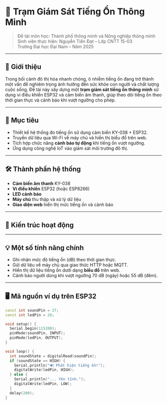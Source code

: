 # 📡 Trạm Giám Sát Tiếng Ồn Thông Minh

> Đề tài môn học: Thành phố thông minh và Nông nghiệp thông minh  
> Sinh viên thực hiện: Nguyễn Tiến Đạt – Lớp CNTT 15-03  
> Trường Đại học Đại Nam – Năm 2025

---

## 🧠 Giới thiệu

Trong bối cảnh đô thị hóa nhanh chóng, ô nhiễm tiếng ồn đang trở thành một vấn đề nghiêm trọng ảnh hưởng đến sức khỏe con người và chất lượng cuộc sống. Đề tài này xây dựng một **trạm giám sát tiếng ồn thông minh** sử dụng vi điều khiển ESP32 và cảm biến âm thanh, giúp theo dõi tiếng ồn theo thời gian thực và cảnh báo khi vượt ngưỡng cho phép.

---

## 🎯 Mục tiêu

- Thiết kế hệ thống đo tiếng ồn sử dụng cảm biến KY-038 + ESP32.
- Truyền dữ liệu qua Wi-Fi về máy chủ và hiển thị biểu đồ trên web.
- Tích hợp chức năng **cảnh báo tự động** khi tiếng ồn vượt ngưỡng.
- Ứng dụng công nghệ IoT vào giám sát môi trường đô thị.

---

## 🛠️ Thành phần hệ thống

- **Cảm biến âm thanh** KY-038
- **Vi điều khiển** ESP32 (hoặc ESP8266)
- **LED cảnh báo**
- **Máy chủ** thu thập và xử lý dữ liệu
- **Giao diện web** hiển thị mức tiếng ồn và cảnh báo

---

## 🧩 Kiến trúc hoạt động


---

## 💡 Một số tính năng chính

- Ghi nhận mức độ tiếng ồn (dB) theo thời gian thực.
- Gửi dữ liệu về máy chủ qua giao thức HTTP hoặc MQTT.
- Hiển thị dữ liệu tiếng ồn dưới dạng **biểu đồ** trên web.
- Cảnh báo người dùng khi vượt ngưỡng 70 dB (ngày) hoặc 55 dB (đêm).

---

## 🖥️ Mã nguồn ví dụ trên ESP32

```cpp
const int soundPin = 27;
const int ledPin = 26;

void setup() {
  Serial.begin(115200);
  pinMode(soundPin, INPUT);
  pinMode(ledPin, OUTPUT);
}

void loop() {
  int soundState = digitalRead(soundPin);
  if (soundState == HIGH) {
    Serial.println("🔊 Phát hiện tiếng ồn!");
    digitalWrite(ledPin, HIGH);
  } else {
    Serial.println("... Yên tĩnh.");
    digitalWrite(ledPin, LOW);
  }
  delay(200);
}
